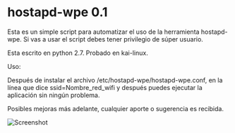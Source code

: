 # hostapd-wpe 0.1

Esta es un simple script para automatizar el uso de la herramienta hostapd-wpe. Si vas a usar el script debes tener privilegio de súper usuario.

Esta escrito en python 2.7. 
Probado en kai-linux.

Uso:

Después de instalar el archivo /etc/hostapd-wpe/hostapd-wpe.conf, en la línea que dice ssid=Nombre_red_wifi y después puedes ejecutar la aplicación sin ningún problema.

Posibles mejoras más adelante, cualquier aporte o sugerencia es recibida.

![Screenshot](https://github.com/risataimpt/hostapd-wpe/blob/master/1.JPG)
